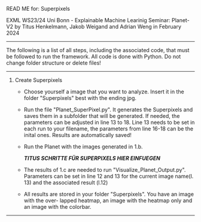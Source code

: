 READ ME for: Superpixels

EXML WS23/24 Uni Bonn - Explainable Machine Learinig Seminar: Planet-V2
by Titus Henkelmann, Jakob Weigand and Adrian Weng in February 2024 

-------------------------------------------------------------------------------------------------

The following is a list of all steps, including the associated code, that must be followed to run
the framework. 
All code is done with Python. Do not change folder structure or delete files!

-------------------------------------------------------------------------------------------------

1. Create Superpixels
	* Choose yourself a image that you want to analyze. Insert it in the folder "Superpixels"
	   best with the ending jpg.
	* Run the file "Planet_SuperPixel.py". It generates the Superpixels and saves them in a
	   subfolder that will be generated. If needed, the parameters can be adjusted in line 13
	   to 18. Line 13 needs to be set in each run to your filename, the parameters from line
	   16-18 can be the inital ones. Results are automatically saved!
	* Run the Planet with the images generated in 1.b. 
	
		*****TITUS SCHRITTE FÜR SUPERPIXELS HIER EINFUEGEN*****
		
	* The results of 1.c are needed to run "Visualize_Planet_Output.py". Parameters can be
	   set in line 12 and 13 for the current image name(l. 13) and the associated result (l.12)
	* All results are stored in your folder "Superpixels". You have an image with the over-
	   lapped heatmap, an image with the heatmap only and an image with the colorbar.

-------------------------------------------------------------------------------------------------
